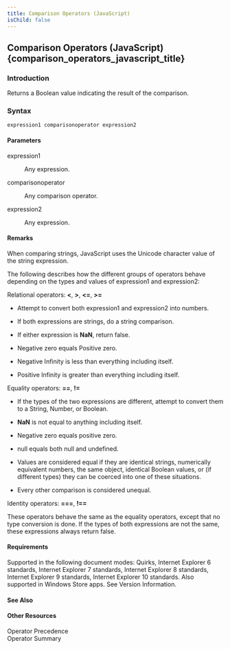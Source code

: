 ```yaml
---
title: Comparison Operators (JavaScript)
isChild: false
---
```


## Comparison Operators (JavaScript) {comparison_operators_javascript_title}

### Introduction 

 Returns a Boolean value indicating the result of the comparison.

### Syntax 

```
expression1 comparisonoperator expression2
```

#### Parameters 

<div id="sectionSection0" class="section" name="collapseableSection" style="" expanded="true">
  <dl class="authored">
    <dt>
      <span class="parameter" sdata="paramReference" xmlns:util="util">expression1</span>
    </dt>
    <dd>
      <p xmlns:util="util">
        Any expression.
      </p>
    </dd>
    <dt>
      <span class="parameter" sdata="paramReference" xmlns:util="util">comparisonoperator</span>
    </dt>
    <dd>
      <p xmlns:util="util">
        Any comparison operator.
      </p>
    </dd>
    <dt>
      <span class="parameter" sdata="paramReference" xmlns:util="util">expression2</span>
    </dt>
    <dd>
      <p xmlns:util="util">
        Any expression.
      </p>
    </dd>
  </dl>
</div>

#### Remarks 

<div id="languageReferenceRemarksSection" class="section" name="collapseableSection" style="">
  <p xmlns:util="util">
    When comparing strings, JavaScript uses the Unicode character value of the string expression.
  </p>
  <p xmlns:util="util">
    The following describes how the different groups of operators behave depending on the types and values of <span class="parameter" sdata="paramReference">expression1</span> and <span class=
    "parameter" sdata="paramReference">expression2</span>:
  </p>
  <p xmlns:util="util">
    Relational operators: <b>&lt;</b>, <b>&gt;</b>, <b>&lt;=</b>, <b>&gt;=</b>
  </p>
  <ul xmlns:util="util">
    <li>
      <p>
        Attempt to convert both <span class="parameter" sdata="paramReference">expression1</span> and <span class="parameter" sdata="paramReference">expression2</span> into numbers.
      </p>
    </li>
    <li>
      <p>
        If both expressions are strings, do a string comparison.
      </p>
    </li>
    <li>
      <p>
        If either expression is <b>NaN</b>, return <span sdata="langKeyword" value="false"><span class="keyword">false</span></span>.
      </p>
    </li>
    <li>
      <p>
        Negative zero equals Positive zero.
      </p>
    </li>
    <li>
      <p>
        Negative Infinity is less than everything including itself.
      </p>
    </li>
    <li>
      <p>
        Positive Infinity is greater than everything including itself.
      </p>
    </li>
  </ul>
  <p xmlns:util="util">
    Equality operators: <b>==</b>, <b>!=</b>
  </p>
  <ul xmlns:util="util">
    <li>
      <p>
        If the types of the two expressions are different, attempt to convert them to a String, Number, or Boolean.
      </p>
    </li>
    <li>
      <p>
        <b>NaN</b> is not equal to anything including itself.
      </p>
    </li>
    <li>
      <p>
        Negative zero equals positive zero.
      </p>
    </li>
    <li>
      <p>
        <span sdata="langKeyword" value="null"><span class="keyword">null</span></span> equals both <span sdata="langKeyword" value="null"><span class="keyword">null</span></span> and <span sdata=
        "langKeyword" value="undefined"><span class="keyword">undefined</span></span>.
      </p>
    </li>
    <li>
      <p>
        Values are considered equal if they are identical strings, numerically equivalent numbers, the same object, identical Boolean values, or (if different types) they can be coerced into one of
        these situations.
      </p>
    </li>
    <li>
      <p>
        Every other comparison is considered unequal.
      </p>
    </li>
  </ul>
  <p xmlns:util="util">
    Identity operators: <b>===</b>, <b>!==</b>
  </p>
  <p xmlns:util="util">
    These operators behave the same as the equality operators, except that no type conversion is done. If the types of both expressions are not the same, these expressions always return <span sdata=
    "langKeyword" value="false"><span class="keyword">false</span></span>.
  </p>
</div>

#### Requirements 

<div id="requirementsTitleSection" class="section" name="collapseableSection" style="">
  <p xmlns:util="util"></p>
  <p>
    Supported in the following document modes: Quirks, Internet Explorer 6 standards, Internet Explorer 7 standards, Internet Explorer 8 standards, Internet Explorer 9 standards, Internet Explorer 10
    standards. Also supported in Windows Store apps. See Version Information.
  </p>
</div>

#### See Also 

<div id="seeAlsoSection" class="section" name="collapseableSection" style="">
  <h4 class="subHeading">
    Other Resources
  </h4>
  <div class="seeAlsoStyle">
    <span sdata="link" xmlns:util="util">Operator Precedence</span>
  </div>
  <div class="seeAlsoStyle">
    <span sdata="link" xmlns:util="util">Operator Summary</span>
  </div>
</div>

